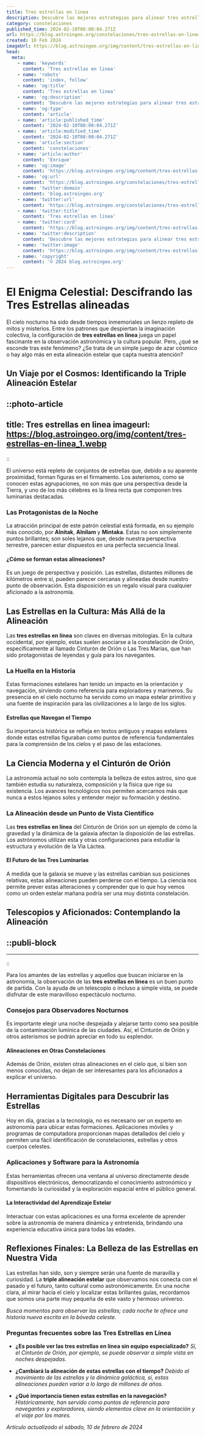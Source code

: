 ```yaml
---
title: Tres estrellas en linea
description: Descubre las mejores estrategias para alinear tres estrellas en juegos en línea y domina cada nivel con consejos expertos. ¡Juega y gana ya!
category: constelaciones
published_time: 2024-02-10T08:00:04.271Z
url: https://blog.astroingeo.org/constelaciones/tres-estrellas-en-linea
created: 10 Feb 2024
imageUrl: https://blog.astroingeo.org/img/content/tres-estrellas-en-linea_1.webp
head:
  meta:
    - name: 'keywords'
      content: 'Tres estrellas en linea'
    - name: 'robots'
      content: 'index, follow'
    - name: 'og:title'
      content: 'Tres estrellas en linea'
    - name: 'og:description'
      content: 'Descubre las mejores estrategias para alinear tres estrellas en juegos en línea y domina cada nivel con consejos expertos. ¡Juega y gana ya!'
    - name: 'og:type'
      content: 'article'
    - name: 'article:published_time'
      content: '2024-02-10T08:00:04.271Z'
    - name: 'article:modified_time'
      content: '2024-02-10T08:00:04.271Z'
    - name: 'article:section'
      content: 'constelaciones'
    - name: 'article:author'
      content: 'Enrique'
    - name: 'og:image'
      content: 'https://blog.astroingeo.org/img/content/tres-estrellas-en-linea_1.webp'
    - name: 'og:url'
      content: 'https://blog.astroingeo.org/constelaciones/tres-estrellas-en-linea'
    - name: 'twitter:domain'
      content: 'blog.astroingeo.org'
    - name: 'twitter:url'
      content: 'https://blog.astroingeo.org/constelaciones/tres-estrellas-en-linea'
    - name: 'twitter:title'
      content: 'Tres estrellas en linea'
    - name: 'twitter:card'
      content: 'https://blog.astroingeo.org/img/content/tres-estrellas-en-linea_1.webp'
    - name: 'twitter:description'
      content: 'Descubre las mejores estrategias para alinear tres estrellas en juegos en línea y domina cada nivel con consejos expertos. ¡Juega y gana ya!'
    - name: 'twitter:image'
      content: 'https://blog.astroingeo.org/img/content/tres-estrellas-en-linea_1.webp'
    - name: 'copyright'
      content: '© 2024 blog.astroingeo.org'
---
```

# El Enigma Celestial: Descifrando las Tres Estrellas alineadas

El cielo nocturno ha sido desde tiempos inmemoriales un lienzo repleto de mitos y misterios. Entre los patrones que despiertan la imaginación colectiva, la configuración de **tres estrellas en línea** juega un papel fascinante en la observación astronómica y la cultura popular. Pero, ¿qué se esconde tras este fenómeno? ¿Se trata de un simple juego de azar cósmico o hay algo más en esta alineación estelar que capta nuestra atención?

## Un Viaje por el Cosmos: Identificando la Triple Alineación Estelar


::photo-article
---
title: Tres estrellas en linea
imageurl: https://blog.astroingeo.org/img/content/tres-estrellas-en-linea_1.webp
---
::



El universo está repleto de conjuntos de estrellas que, debido a su aparente proximidad, forman figuras en el firmamento. Los asterismos, como se conocen estas agrupaciones, no son más que una perspectiva desde la Tierra, y uno de los más célebres es la línea recta que componen tres luminarias destacadas.

### Las Protagonistas de la Noche

La atracción principal de este patrón celestial está formada, en su ejemplo más conocido, por **Alnitak**, **Alnilam** y **Mintaka**. Estas no son simplemente puntos brillantes; son soles lejanos que, desde nuestra perspectiva terrestre, parecen estar dispuestos en una perfecta secuencia lineal.

#### ¿Cómo se forman estas alineaciones?

Es un juego de perspectiva y posición. Las estrellas, distantes millones de kilómetros entre sí, pueden parecer cercanas y alineadas desde nuestro punto de observación. Esta disposición es un regalo visual para cualquier aficionado a la astronomía.

## Las Estrellas en la Cultura: Más Allá de la Alineación

Las **tres estrellas en línea** son claves en diversas mitologías. En la cultura occidental, por ejemplo, estas suelen asociarse a la constelación de Orión, específicamente al llamado Cinturón de Orión o Las Tres Marías, que han sido protagonistas de leyendas y guía para los navegantes.

### La Huella en la Historia

Estas formaciones estelares han tenido un impacto en la orientación y navegación, sirviendo como referencia para exploradores y marineros. Su presencia en el cielo nocturno ha servido como un mapa estelar primitivo y una fuente de inspiración para las civilizaciones a lo largo de los siglos.

#### Estrellas que Navegan el Tiempo

Su importancia histórica se refleja en textos antiguos y mapas estelares donde estas estrellas figuraban como puntos de referencia fundamentales para la comprensión de los cielos y el paso de las estaciones.

## La Ciencia Moderna y el Cinturón de Orión

La astronomía actual no solo contempla la belleza de estos astros, sino que también estudia su naturaleza, composición y la física que rige su existencia. Los avances tecnológicos nos permiten acercarnos más que nunca a estos lejanos soles y entender mejor su formación y destino.

### La Alineación desde un Punto de Vista Científico

Las **tres estrellas en línea** del Cinturón de Orión son un ejemplo de cómo la gravedad y la dinámica de la galaxia afectan la disposición de las estrellas. Los astrónomos utilizan esta y otras configuraciones para estudiar la estructura y evolución de la Vía Láctea.

#### El Futuro de las Tres Luminarias

A medida que la galaxia se mueve y las estrellas cambian sus posiciones relativas, estas alineaciones pueden perderse con el tiempo. La ciencia nos permite prever estas alteraciones y comprender que lo que hoy vemos como un orden estelar mañana podría ser una muy distinta constelación.

## Telescopios y Aficionados: Contemplando la Alineación


  ::publi-block
  ---
  ---
  ::
  
  

Para los amantes de las estrellas y aquellos que buscan iniciarse en la astronomía, la observación de las **tres estrellas en línea** es un buen punto de partida. Con la ayuda de un telescopio o incluso a simple vista, se puede disfrutar de este maravilloso espectáculo nocturno.

### Consejos para Observadores Nocturnos

Es importante elegir una noche despejada y alejarse tanto como sea posible de la contaminación lumínica de las ciudades. Así, el Cinturón de Orión y otros asterismos se podrán apreciar en todo su esplendor.

#### Alineaciones en Otras Constelaciones

Además de Orión, existen otras alineaciones en el cielo que, si bien son menos conocidas, no dejan de ser interesantes para los aficionados a explicar el universo.

## Herramientas Digitales para Descubrir las Estrellas

Hoy en día, gracias a la tecnología, no es necesario ser un experto en astronomía para ubicar estas formaciones. Aplicaciones móviles y programas de computadora proporcionan mapas detallados del cielo y permiten una fácil identificación de constelaciones, estrellas y otros cuerpos celestes.

### Aplicaciones y Software para la Astronomía

Estas herramientas ofrecen una ventana al universo directamente desde dispositivos electrónicos, democratizando el conocimiento astronómico y fomentando la curiosidad y la exploración espacial entre el público general.

#### La Interactividad del Aprendizaje Estelar

Interactuar con estas aplicaciones es una forma excelente de aprender sobre la astronomía de manera dinámica y entretenida, brindando una experiencia educativa única para todas las edades.

## Reflexiones Finales: La Belleza de las Estrellas en Nuestra Vida

Las estrellas han sido, son y siempre serán una fuente de maravilla y curiosidad. La **triple alineación estelar** que observamos nos conecta con el pasado y el futuro, tanto cultural como astronómicamente. En una noche clara, al mirar hacia el cielo y localizar estas brillantes guías, recordamos que somos una parte muy pequeña de este vasto y hermoso universo.

*Busca momentos para observar las estrellas; cada noche te ofrece una historia nueva escrita en la bóveda celeste.*

### Preguntas frecuentes sobre las Tres Estrellas en Línea

- **¿Es posible ver las tres estrellas en línea sin equipo especializado?**
  *Sí, el Cinturón de Orión, por ejemplo, se puede observar a simple vista en noches despejadas.*

- **¿Cambiará la alineación de estas estrellas con el tiempo?**
  *Debido al movimiento de las estrellas y la dinámica galáctica, sí, estas alineaciones pueden variar a lo largo de millones de años.*

- **¿Qué importancia tienen estas estrellas en la navegación?**
  *Históricamente, han servido como puntos de referencia para navegantes y exploradores, siendo elementos clave en la orientación y el viaje por los mares.*

_Artículo actualizado el sábado, 10 de febrero de 2024_